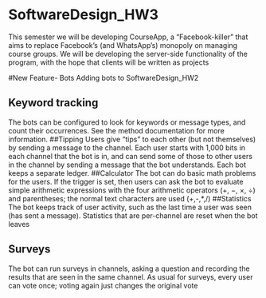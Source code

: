 # SoftwareDesign_HW3
This semester we will be developing CourseApp, a “Facebook-killer” that aims to replace Facebook’s (and WhatsApp’s) monopoly on managing course groups. We will be developing the server-side functionality of the program, with the hope that clients will be written as projects


#New Feature- Bots
Adding bots to SoftwareDesign_HW2

## Keyword tracking
The bots can be configured to look for keywords or message types, and count
their occurrences. See the method documentation for more information.
##Tipping
Users give “tips” to each other (but not themselves) by sending a message to
the channel. Each user starts with 1,000 bits in each channel that the bot is in,
and can send some of those to other users in the channel by sending a message
that the bot understands. Each bot keeps a separate ledger.
##Calculator
The bot can do basic math problems for the users. If the trigger is set, then
users can ask the bot to evaluate simple arithmetic expressions with the four
arithmetic operators (+, −, ×, ÷) and parentheses; the normal text characters
are used (+,-,*,/)
##Statistics
The bot keeps track of user activity, such as the last time a user was seen (has
sent a message). Statistics that are per-channel are reset when the bot leaves
## Surveys
The bot can run surveys in channels, asking a question and recording the results
that are seen in the same channel. As usual for surveys, every user can vote
once; voting again just changes the original vote
